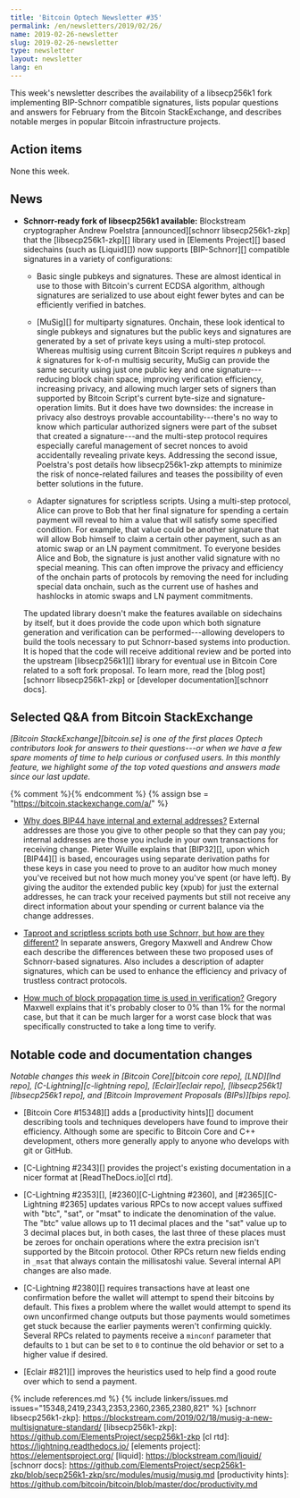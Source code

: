 ```yaml
---
title: 'Bitcoin Optech Newsletter #35'
permalink: /en/newsletters/2019/02/26/
name: 2019-02-26-newsletter
slug: 2019-02-26-newsletter
type: newsletter
layout: newsletter
lang: en
---
```

This week's newsletter describes the availability of a libsecp256k1 fork
implementing BIP-Schnorr compatible signatures, lists popular questions
and answers for February from the Bitcoin StackExchange, and describes
notable merges in popular Bitcoin infrastructure projects.

## Action items

None this week.

## News

- **Schnorr-ready fork of libsecp256k1 available:** Blockstream
  cryptographer Andrew Poelstra [announced][schnorr libsecp256k1-zkp]
  that the [libsecp256k1-zkp][] library used in [Elements Project][]
  based sidechains (such as [Liquid][]) now supports [BIP-Schnorr][]
  compatible signatures in a variety of configurations:

    - Basic single pubkeys and signatures.  These are almost identical
      in use to those with Bitcoin's current ECDSA algorithm, although
      signatures are serialized to use about eight fewer bytes and can
      be efficiently verified in batches.

    - [MuSig][] for multiparty signatures.  Onchain, these look
      identical to single pubkeys and signatures but the public keys and
      signatures are generated by a set of
      private keys using a multi-step protocol.  Whereas
      multisig using current Bitcoin Script requires *n* pubkeys
      and *k* signatures for k-of-n multisig security, MuSig can provide the
      same security using just one public key and one signature---reducing
      block chain space, improving verification efficiency, increasing
      privacy, and allowing much larger sets of signers than supported
      by Bitcoin Script's current byte-size and signature-operation
      limits.  But it does have two downsides: the increase in privacy
      also destroys provable accountability---there's no way to know
      which particular authorized signers were part of the subset that
      created a signature---and the multi-step protocol requires
      especially careful management of secret nonces to avoid accidentally
      revealing private keys.  Addressing the second issue, Poelstra's post details
      how libsecp256k1-zkp attempts to minimize the risk of
      nonce-related failures and teases the possibility of even better
      solutions in the future.

    - Adapter signatures for scriptless scripts.  Using a multi-step
      protocol, Alice can prove to Bob that her final signature for
      spending a certain payment will reveal to him a value that will
      satisfy some specified condition.  For example, that value could
      be another signature that will allow Bob himself to claim a
      certain other payment, such as an atomic swap or an LN payment
      commitment.  To everyone besides Alice and Bob, the signature is
      just another valid signature with no special meaning.  This can
      often improve the privacy and efficiency of the onchain parts of
      protocols by removing the need for including special data onchain,
      such as the current use of hashes and hashlocks in atomic swaps
      and LN payment commitments.

    The updated library doesn't make the features available on
    sidechains by itself, but it does provide the code upon which both
    signature generation and verification can be performed---allowing
    developers to build the tools necessary to put Schnorr-based systems
    into production.  It is hoped that the code will receive additional
    review and be ported into the upstream [libsecp256k1][] library for
    eventual use in Bitcoin Core related to a soft fork proposal.  To
    learn more, read the [blog post][schnorr libsecp256k1-zkp] or
    [developer documentation][schnorr docs].

## Selected Q&A from Bitcoin StackExchange

*[Bitcoin StackExchange][bitcoin.se] is one of the first places Optech
contributors look for answers to their questions---or when we have a
few spare moments of time to help curious or confused users.  In
this monthly feature, we highlight some of the top voted questions and
answers made since our last update.*

{% comment %}<!-- https://bitcoin.stackexchange.com/search?tab=votes&q=created%3a1m..%20is%3aanswer -->{% endcomment %}
{% assign bse = "https://bitcoin.stackexchange.com/a/" %}

- [Why does BIP44 have internal and external addresses?]({{bse}}84594)
  External addresses are those you give to other people so that they can
  pay you; internal addresses are those you include in your own
  transactions for receiving change.  Pieter Wuille explains that
  [BIP32][], upon which [BIP44][] is based, encourages using separate
  derivation paths for these keys in case you need to prove to an
  auditor how much money you've received but not how much money you've
  spent (or have left).  By giving the auditor the extended public key
  (xpub) for just the external addresses, he can track your received
  payments but still not receive any direct information about your
  spending or current balance via the change addresses.

- [Taproot and scriptless scripts both use Schnorr, but how are they different?]({{bse}}84086)
  In separate answers, Gregory Maxwell and
  Andrew Chow each describe the differences between these two proposed
  uses of Schnorr-based signatures.  Also includes a description of
  adapter signatures, which can be used to enhance the efficiency and
  privacy of trustless contract protocols.

- [How much of block propagation time is used in verification?]({{bse}}84045)
  Gregory Maxwell explains that it's probably closer to 0% than 1% for
  the normal case, but that it can be much larger for a worst case block
  that was specifically constructed to take a long time to verify.

## Notable code and documentation changes

*Notable changes this week in [Bitcoin Core][bitcoin core repo],
[LND][lnd repo], [C-Lightning][c-lightning repo], [Eclair][eclair repo],
[libsecp256k1][libsecp256k1 repo], and [Bitcoin Improvement Proposals
(BIPs)][bips repo].*

- [Bitcoin Core #15348][] adds a [productivity hints][] document
  describing tools and techniques developers have found to improve their
  efficiency.  Although some are specific to Bitcoin Core and C++
  development, others more generally apply to anyone who develops with
  git or GitHub.

- [C-Lightning #2343][] provides the project's existing documentation in
  a nicer format at [ReadTheDocs.io][cl rtd].

- [C-Lightning #2353][], [#2360][C-Lightning #2360], and
  [#2365][C-Lightning #2365] updates various RPCs to now accept values
  suffixed with "btc", "sat", or "msat" to indicate the denomination of
  the value.  The "btc" value allows up to 11 decimal places and the
  "sat" value up to 3 decimal places but, in both cases, the last three
  of these places must be zeroes for onchain operations where the extra
  precision isn't supported by the Bitcoin protocol.  Other RPCs return
  new fields ending in `_msat` that always contain the millisatoshi
  value.  Several internal API changes are also made.

- [C-Lightning #2380][] requires transactions have at least one
  confirmation before the wallet will attempt to spend their bitcoins by
  default.  This fixes a problem where the wallet would attempt to spend
  its own unconfirmed change outputs but those payments would sometimes
  get stuck because the earlier payments weren't confirming quickly.
  Several RPCs related to payments receive a `minconf` parameter that
  defaults to `1` but can be set to `0` to continue the old behavior or
  set to a higher value if desired.

- [Eclair #821][] improves the heuristics used to help find
  a good route over which to send a payment.

{% include references.md %}
{% include linkers/issues.md issues="15348,2419,2343,2353,2360,2365,2380,821" %}
[schnorr libsecp256k1-zkp]: https://blockstream.com/2019/02/18/musig-a-new-multisignature-standard/
[libsecp256k1-zkp]: https://github.com/ElementsProject/secp256k1-zkp
[cl rtd]: https://lightning.readthedocs.io/
[elements project]: https://elementsproject.org/
[liquid]: https://blockstream.com/liquid/
[schnorr docs]: https://github.com/ElementsProject/secp256k1-zkp/blob/secp256k1-zkp/src/modules/musig/musig.md
[productivity hints]: https://github.com/bitcoin/bitcoin/blob/master/doc/productivity.md

